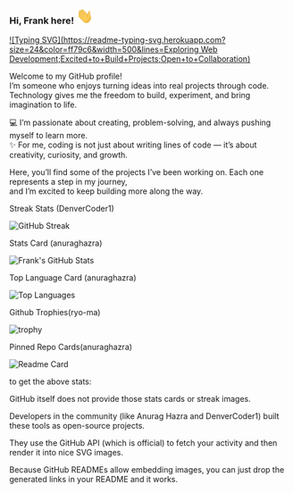 ### Hi, Frank here! <img src="https://raw.githubusercontent.com/ABSphreak/ABSphreak/master/gifs/Hi.gif" width="30px">
[![Typing SVG](https://readme-typing-svg.herokuapp.com?size=24&color=ff79c6&width=500&lines=Exploring Web Development;Excited+to+Build+Projects;Open+to+Collaboration)](https://git.io/typing-svg)


Welcome to my GitHub profile!  
I’m someone who enjoys turning ideas into real projects through code.  
Technology gives me the freedom to build, experiment, and bring imagination to life.  

💻 I’m passionate about creating, problem-solving, and always pushing myself to learn more.  
✨ For me, coding is not just about writing lines of code — it’s about creativity, curiosity, and growth.  

Here, you’ll find some of the projects I’ve been working on. Each one represents a step in my journey,  
and I’m excited to keep building more along the way.  



Streak Stats (DenverCoder1)

![GitHub Streak](https://streak-stats.demolab.com?user=Frank-Muhiu-Wanja&theme=radical)

Stats Card (anuraghazra)

![Frank's GitHub Stats](https://github-readme-stats.vercel.app/api?username=Frank-Muhiu-Wanja&show_icons=true&theme=radical&hide_rank=true)


Top Language Card (anuraghazra)

![Top Languages](https://github-readme-stats.vercel.app/api/top-langs/?username=Frank-Muhiu-Wanja&layout=compact&theme=radical)


Github Trophies(ryo-ma)

![trophy](https://github-profile-trophy.vercel.app/?username=Frank-Muhiu-Wanja&theme=radical)


Pinned Repo Cards(anuraghazra)

![Readme Card](https://github-readme-stats.vercel.app/api/pin/?username=Frank-Muhiu-Wanja&repo=anime-pic-generator&theme=radical)


to get the above stats:

  GitHub itself does not provide those stats cards or streak images.
  
  Developers in the community (like Anurag Hazra and DenverCoder1) built these tools as open-source projects.
  
  They use the GitHub API (which is official) to fetch your activity and then render it into nice SVG images.
  
  Because GitHub READMEs allow embedding images, you can just drop the generated links in your README and it works.
